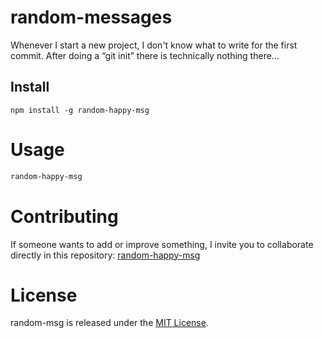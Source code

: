 # random-messages

Whenever I start a new project, I don't know what to write for the first commit. After doing a “git init” there is technically nothing there...

## Install

```npm
npm install -g random-happy-msg
```

# Usage

```bash
random-happy-msg
```

# Contributing
If someone wants to add or improve something, I invite you to collaborate directly in this repository: [random-happy-msg](https://https://github.com/jose827corrza/random-happy-msg)

# License
random-msg is released under the [MIT License](https://opensource.org/licenses/MIT).